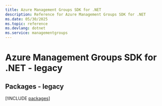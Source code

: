 ```yaml
---
title: Azure Management Groups SDK for .NET
description: Reference for Azure Management Groups SDK for .NET
ms.date: 05/30/2025
ms.topic: reference
ms.devlang: dotnet
ms.service: managementgroups
---
```

# Azure Management Groups SDK for .NET - legacy
## Packages - legacy
[!INCLUDE [packages](management-groups-index.md)]